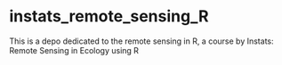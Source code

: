 # instats_remote_sensing_R
This is a depo dedicated to the remote sensing in R, a course by Instats: Remote Sensing in Ecology using R

